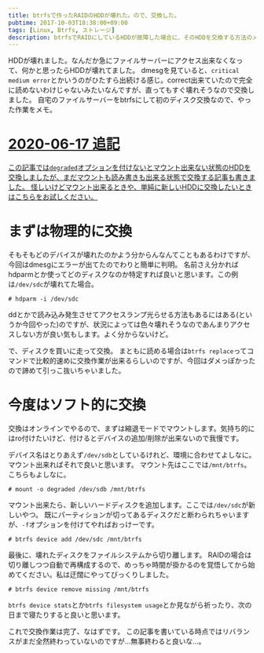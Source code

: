 ```yaml
---
title: btrfsで作ったRAIDのHDDが壊れた。ので、交換した。
pubtime: 2017-10-03T18:38:00+09:00
tags: [Linux, Btrfs, ストレージ]
description: btrfsでRAIDにしているHDDが故障した場合に、そのHDDを交換する方法のメモです。
---
```


HDDが壊れました。なんだか急にファイルサーバーにアクセス出来なくなって、何かと思ったらHDDが壊れてました。
dmesgを見ていると、`critical medium error`とかいうのがひたすら出続ける感じ。correct出来ていたので完全に読めないわけじゃないみたいなんですが、直ってもすぐ壊れそうなので交換しました。
自宅のファイルサーバーをbtrfsにして初のディスク交換なので、やった作業をメモ。

<ins date="2020-06-17">

# 2020-06-17 追記

この記事では`degraded`オプションを付けないとマウント出来ない状態のHDDを交換しましたが、[まだマウントも読み書きも出来る状態で交換する記事](/blog/2020/06/btrfs-replace-hdd)も書きました。
怪しいけどマウント出来るときや、単純に新しいHDDに交換したいときはこちらをお試しください。

</ins>

# まずは物理的に交換
そもそもどのデバイスが壊れたのかよう分からんなんてこともあるわけですが、今回はdmesgにエラーが出てたのでわりと簡単に判明。
名前さえ分かればhdparmとか使ってどのディスクなのか特定すれば良いと思います。この例は`/dev/sdc`が壊れてた場合。

```
# hdparm -i /dev/sdc
```

ddとかで読み込み発生させてアクセスランプ光らせる方法もあるにはある(というか今回やった)のですが、状況によっては色々壊れそうなのであんまりアクセスしない方が良い気もします。よく分からないけど。

で、ディスクを買いに走って交換。
まともに読める場合は`btrfs replace`ってコマンドで比較的速めに交換作業が出来るらしいのですが、今回はダメっぽかったので諦めて引っこ抜いちゃいました。

# 今度はソフト的に交換
交換はオンラインでやるので、まずは縮退モードでマウントします。気持ち的にはro付けたいけど、付けるとデバイスの追加/削除が出来ないので我慢です。

デバイス名はとりあえず`/dev/sdb`としているけれど、環境に合わせてよしなに。マウント出来ればそれで良いと思います。
マウント先はここでは`/mnt/btrfs`。こちらもよしなに。

```
# mount -o degraded /dev/sdb /mnt/btrfs
```

マウント出来たら、新しいハードディスクを追加します。ここでは`/dev/sdc`が新しいやつ。
既にパーティションが切ってあるディスクだと断わられちゃいますが、`-f`オプションを付けてやればおっけーです。

```
# btrfs device add /dev/sdc /mnt/btrfs
```

最後に、壊れたディスクをファイルシステムから切り離します。
RAIDの場合は切り離しつつ自動で再構成するので、めっちゃ時間が掛かるのを覚悟してから始めてください。私は迂闊にやってびっくりしました。

```
# btrfs device remove missing /mnt/btrfs
```

`btrfs device stats`とか`btrfs filesystem usage`とか見ながら祈ったり、次の日まで寝たりすると良いと思います。

これで交換作業は完了、なはずです。
この記事を書いている時点ではリバランスがまだ全然終わっていないのですが…無事終わると良いな…。
